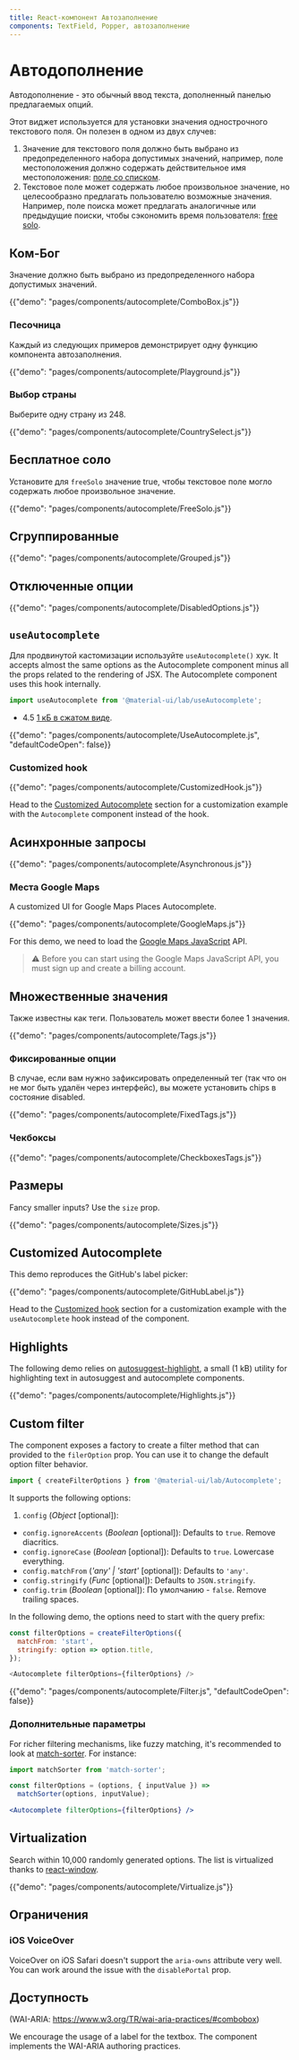 ```yaml
---
title: React-компонент Автозаполнение
components: TextField, Popper, автозаполнение
---
```


# Автодополнение

<p class="description">Автодополнение - это обычный ввод текста, дополненный панелью предлагаемых опций.</p>

Этот виджет используется для установки значения однострочного текстового поля. Он полезен в одном из двух случев:

1. Значение для текстового поля должно быть выбрано из предопределенного набора допустимых значений, например, поле местоположения должно содержать действительное имя местоположения: [поле со списком](#combo-box).
2. Текстовое поле может содержать любое произвольное значение, но целесообразно предлагать пользователю возможные значения. Например, поле поиска может предлагать аналогичные или предыдущие поиски, чтобы сэкономить время пользователя: [free solo](#free-solo).

## Ком-Бог

Значение должно быть выбрано из предопределенного набора допустимых значений.

{{"demo": "pages/components/autocomplete/ComboBox.js"}}

### Песочница

Каждый из следующих примеров демонстрирует одну функцию компонента автозаполнения.

{{"demo": "pages/components/autocomplete/Playground.js"}}

### Выбор страны

Выберите одну страну из 248.

{{"demo": "pages/components/autocomplete/CountrySelect.js"}}

## Бесплатное соло

Установите для `freeSolo` значение true, чтобы текстовое поле могло содержать любое произвольное значение.

{{"demo": "pages/components/autocomplete/FreeSolo.js"}}

## Сгруппированные

{{"demo": "pages/components/autocomplete/Grouped.js"}}

## Отключенные опции

{{"demo": "pages/components/autocomplete/DisabledOptions.js"}}

## `useAutocomplete`

Для продвинутой кастомизации используйте `useAutocomplete()` хук. It accepts almost the same options as the Autocomplete component minus all the props related to the rendering of JSX. The Autocomplete component uses this hook internally.

```jsx
import useAutocomplete from '@material-ui/lab/useAutocomplete';
```

- 4.5 [1 кБ в сжатом виде](/size-snapshot).

{{"demo": "pages/components/autocomplete/UseAutocomplete.js", "defaultCodeOpen": false}}

### Customized hook

{{"demo": "pages/components/autocomplete/CustomizedHook.js"}}

Head to the [Customized Autocomplete](#customized-autocomplete) section for a customization example with the `Autocomplete` component instead of the hook.

## Асинхронные запросы

{{"demo": "pages/components/autocomplete/Asynchronous.js"}}

### Места Google Maps

A customized UI for Google Maps Places Autocomplete.

{{"demo": "pages/components/autocomplete/GoogleMaps.js"}}

For this demo, we need to load the [Google Maps JavaScript](https://developers.google.com/maps/documentation/javascript/tutorial) API.

> ⚠️ Before you can start using the Google Maps JavaScript API, you must sign up and create a billing account.

## Множественные значения

Также известны как теги. Пользователь может ввести более 1 значения.

{{"demo": "pages/components/autocomplete/Tags.js"}}

### Фиксированные опции

В случае, если вам нужно зафиксировать определенный тег (так что он не мог быть удалён через интерфейс), вы можете установить chips в состояние disabled.

{{"demo": "pages/components/autocomplete/FixedTags.js"}}

### Чекбоксы

{{"demo": "pages/components/autocomplete/CheckboxesTags.js"}}

## Размеры

Fancy smaller inputs? Use the `size` prop.

{{"demo": "pages/components/autocomplete/Sizes.js"}}

## Customized Autocomplete

This demo reproduces the GitHub's label picker:

{{"demo": "pages/components/autocomplete/GitHubLabel.js"}}

Head to the [Customized hook](#customized-hook) section for a customization example with the `useAutocomplete` hook instead of the component.

## Highlights

The following demo relies on [autosuggest-highlight](https://github.com/moroshko/autosuggest-highlight), a small (1 kB) utility for highlighting text in autosuggest and autocomplete components.

{{"demo": "pages/components/autocomplete/Highlights.js"}}

## Custom filter

The component exposes a factory to create a filter method that can provided to the `filerOption` prop. You can use it to change the default option filter behavior.

```js
import { createFilterOptions } from '@material-ui/lab/Autocomplete';
```

It supports the following options:

1. `config` (*Object* [optional]): 
  - `config.ignoreAccents` (*Boolean* [optional]): Defaults to `true`. Remove diacritics.
  - `config.ignoreCase` (*Boolean* [optional]): Defaults to `true`. Lowercase everything.
  - `config.matchFrom` (*'any' | 'start'* [optional]): Defaults to `'any'`.
  - `config.stringify` (*Func* [optional]): Defaults to `JSON.stringify`.
  - `config.trim` (*Boolean* [optional]): По умолчанию - `false`. Remove trailing spaces.

In the following demo, the options need to start with the query prefix:

```js
const filterOptions = createFilterOptions({
  matchFrom: 'start',
  stringify: option => option.title,
});

<Autocomplete filterOptions={filterOptions} />
```

{{"demo": "pages/components/autocomplete/Filter.js", "defaultCodeOpen": false}}

### Дополнительные параметры

For richer filtering mechanisms, like fuzzy matching, it's recommended to look at [match-sorter](https://github.com/kentcdodds/match-sorter). For instance:

```jsx
import matchSorter from 'match-sorter';

const filterOptions = (options, { inputValue }) =>
  matchSorter(options, inputValue);

<Autocomplete filterOptions={filterOptions} />
```

## Virtualization

Search within 10,000 randomly generated options. The list is virtualized thanks to [react-window](https://github.com/bvaughn/react-window).

{{"demo": "pages/components/autocomplete/Virtualize.js"}}

## Ограничения

### iOS VoiceOver

VoiceOver on iOS Safari doesn't support the `aria-owns` attribute very well. You can work around the issue with the `disablePortal` prop.

## Доступность

(WAI-ARIA: https://www.w3.org/TR/wai-aria-practices/#combobox)

We encourage the usage of a label for the textbox. The component implements the WAI-ARIA authoring practices.